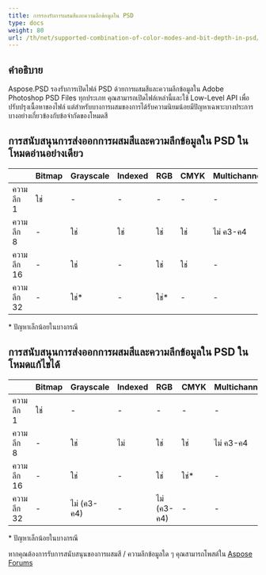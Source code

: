 ```yaml
---
title: การรองรับการผสมสีและความลึกข้อมูลใน PSD
type: docs
weight: 80
url: /th/net/supported-combination-of-color-modes-and-bit-depth-in-psd/
---
```


## **คำอธิบาย**
Aspose.PSD รองรับการเปิดไฟล์ PSD ด้วยการผสมสีและความลึกข้อมูลใน Adobe Photoshop PSD Files ทุกประเภท คุณสามารถเปิดไฟล์เหล่านี้และใช้ Low-Level API เพื่อปรับปรุงเนื้อหาของไฟล์ แต่สำหรับบางการผสมของการได้รับความนิยมน้อยมีปัญหาเฉพาะบางประการ บางอย่างเกี่ยวข้องกับข้อจำกัดของโหมดสี

## **การสนับสนุนการส่งออกการผสมสีและความลึกข้อมูลใน PSD ในโหมดอ่านอย่างเดียว**

| |Bitmap|Grayscale|Indexed|RGB|CMYK|Multichannel|Duotone|Lab|
| :- | :- | :- | :- | :- | :- | :- | :- | :- |
|ความลึก 1|ใช่[](https://issue.kharkov.dynabic.com/issues/PSDNET-283)|-|-|-|-|-|-|-|
|ความลึก 8|-|ใช่|ใช่|ใช่|ใช่|ไม่ ค3-ค4|ไม่ ค3-ค4|ใช่[](https://issue.kharkov.dynabic.com/issues/PSDNET-290)|
|ความลึก 16|-|ใช่|-|ใช่|ใช่|-[](https://issue.kharkov.dynabic.com/issues/PSDNET-287)|-|ไม่ (ค3-ค4)|
|ความลึก 32|-|ใช่*[](https://issue.kharkov.dynabic.com/issues/PSDNET-125)|-|ใช่*|-[](https://issue.kharkov.dynabic.com/issues/PSDNET-285)|-[](https://issue.kharkov.dynabic.com/issues/PSDNET-288)|-|-|
\* ปัญหาเล็กน้อยในบางกรณี

## **การสนับสนุนการส่งออกการผสมสีและความลึกข้อมูลใน PSD ในโหมดแก้ไขได้**

| |Bitmap|Grayscale|Indexed|RGB|CMYK|Multichannel|Duotone|Lab|
| :- | :- | :- | :- | :- | :- | :- | :- | :- |
|ความลึก 1|ใช่|-|-|-|-|-|-|-|
|ความลึก 8|-|ใช่|ไม่|ใช่|ใช่|ไม่ ค3-ค4|ไม่ ค3-ค4|ใช่*|
|ความลึก 16|-|ใช่|-|ใช่|ใช่*|-|-|ไม่ (ค3-ค4)|
|ความลึก 32|-|ไม่ (ค3-ค4)|-|ไม่ (ค3-ค4)|-|-|-|-|
\* ปัญหาเล็กน้อยในบางกรณี

หากคุณต้องการรับการสนับสนุนของการผสมสี / ความลึกข้อมูลใด ๆ คุณสามารถโพสต์ใน [Aspose Forums](https://forum.aspose.com/c/psd)
